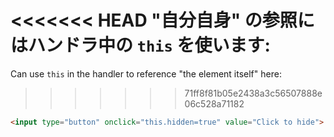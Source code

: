 <<<<<<< HEAD
"自分自身" の参照にはハンドラ中の `this` を使います:
=======
Can use `this` in the handler to reference "the element itself" here:
>>>>>>> 71ff8f81b05e2438a3c56507888e06c528a71182

```html run height=50
<input type="button" onclick="this.hidden=true" value="Click to hide">
```
